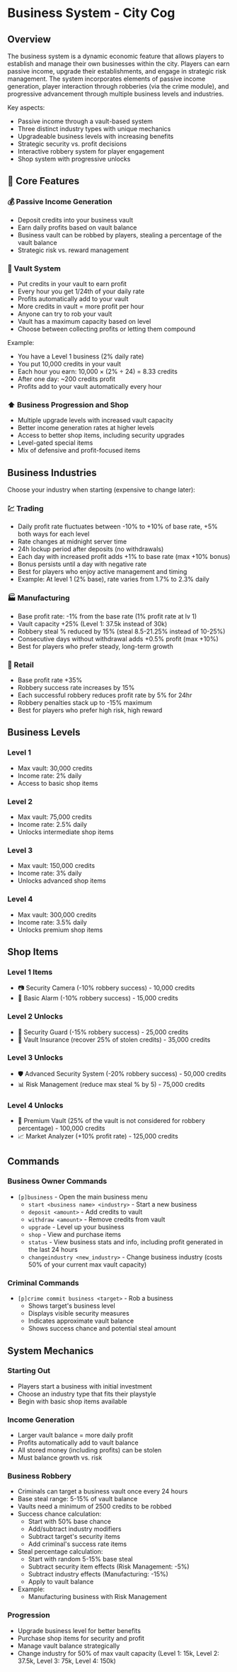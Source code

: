 # Business System - City Cog

## Overview
The business system is a dynamic economic feature that allows players to establish and manage their own businesses within the city. Players can earn passive income, upgrade their establishments, and engage in strategic risk management. The system incorporates elements of passive income generation, player interaction through robberies (via the crime module), and progressive advancement through multiple business levels and industries.

Key aspects:
- Passive income through a vault-based system
- Three distinct industry types with unique mechanics
- Upgradeable business levels with increasing benefits
- Strategic security vs. profit decisions
- Interactive robbery system for player engagement
- Shop system with progressive unlocks

## 🏢 Core Features

### 💰 Passive Income Generation
- Deposit credits into your business vault
- Earn daily profits based on vault balance
- Business vault can be robbed by players, stealing a percentage of the vault balance
- Strategic risk vs. reward management

### 🏦 Vault System
- Put credits in your vault to earn profit
- Every hour you get 1/24th of your daily rate
- Profits automatically add to your vault
- More credits in vault = more profit per hour
- Anyone can try to rob your vault
- Vault has a maximum capacity based on level
- Choose between collecting profits or letting them compound

Example:
- You have a Level 1 business (2% daily rate)
- You put 10,000 credits in your vault
- Each hour you earn: 10,000 × (2% ÷ 24) = 8.33 credits
- After one day: ~200 credits profit
- Profits add to your vault automatically every hour

### ⬆️ Business Progression and Shop
- Multiple upgrade levels with increased vault capacity
- Better income generation rates at higher levels
- Access to better shop items, including security upgrades
- Level-gated special items
- Mix of defensive and profit-focused items

## Business Industries

Choose your industry when starting (expensive to change later):

### 💹 Trading
- Daily profit rate fluctuates between -10% to +10% of base rate, +5% both ways for each level
- Rate changes at midnight server time
- 24h lockup period after deposits (no withdrawals)
- Each day with increased profit adds +1% to base rate (max +10% bonus)
- Bonus persists until a day with negative rate
- Best for players who enjoy active management and timing
- Example: At level 1 (2% base), rate varies from 1.7% to 2.3% daily

### 🏭 Manufacturing
- Base profit rate: -1% from the base rate (1% profit rate at lv 1)
- Vault capacity +25% (Level 1: 37.5k instead of 30k)
- Robbery steal % reduced by 15% (steal 8.5-21.25% instead of 10-25%)
- Consecutive days without withdrawal adds +0.5% profit (max +10%)
- Best for players who prefer steady, long-term growth

### 🎯 Retail
- Base profit rate +35%
- Robbery success rate increases by 15%
- Each successful robbery reduces profit rate by 5% for 24hr
- Robbery penalties stack up to -15% maximum
- Best for players who prefer high risk, high reward

## Business Levels

### Level 1
- Max vault: 30,000 credits
- Income rate: 2% daily
- Access to basic shop items

### Level 2
- Max vault: 75,000 credits
- Income rate: 2.5% daily
- Unlocks intermediate shop items

### Level 3
- Max vault: 150,000 credits
- Income rate: 3% daily
- Unlocks advanced shop items

### Level 4
- Max vault: 300,000 credits
- Income rate: 3.5% daily
- Unlocks premium shop items

## Shop Items

### Level 1 Items
- 📷 Security Camera (-10% robbery success) - 10,000 credits
- 🚨 Basic Alarm (-10% robbery success) - 15,000 credits

### Level 2 Unlocks
- 💂 Security Guard (-15% robbery success) - 25,000 credits
- 🏦 Vault Insurance (recover 25% of stolen credits) - 35,000 credits

### Level 3 Unlocks
- 🛡️ Advanced Security System (-20% robbery success) - 50,000 credits
- 📊 Risk Management (reduce max steal % by 5) - 75,000 credits

### Level 4 Unlocks
- 🔐 Premium Vault (25% of the vault is not considered for robbery percentage) - 100,000 credits
- 📈 Market Analyzer (+10% profit rate) - 125,000 credits

## Commands

### Business Owner Commands
- `[p]business` - Open the main business menu
  - `start <business name> <industry>` - Start a new business
  - `deposit <amount>` - Add credits to vault
  - `withdraw <amount>` - Remove credits from vault
  - `upgrade` - Level up your business
  - `shop` - View and purchase items
  - `status` - View business stats and info, including profit generated in the last 24 hours
  - `changeindustry <new_industry>` - Change business industry (costs 50% of your current max vault capacity)

### Criminal Commands
- `[p]crime commit business <target>` - Rob a business
  - Shows target's business level
  - Displays visible security measures
  - Indicates approximate vault balance
  - Shows success chance and potential steal amount

## System Mechanics

### Starting Out
- Players start a business with initial investment
- Choose an industry type that fits their playstyle
- Begin with basic shop items available

### Income Generation
- Larger vault balance = more daily profit
- Profits automatically add to vault balance
- All stored money (including profits) can be stolen
- Must balance growth vs. risk

### Business Robbery
- Criminals can target a business vault once every 24 hours
- Base steal range: 5-15% of vault balance
- Vaults need a minimum of 2500 credits to be robbed
- Success chance calculation:
  - Start with 50% base chance
  - Add/subtract industry modifiers
  - Subtract target's security items
  - Add criminal's success rate items
- Steal percentage calculation:
  - Start with random 5-15% base steal
  - Subtract security item effects (Risk Management: -5%)
  - Subtract industry effects (Manufacturing: -15%)
  - Apply to vault balance
- Example:
  - Manufacturing business with Risk Management

### Progression
- Upgrade business level for better benefits
- Purchase shop items for security and profit
- Manage vault balance strategically
- Change industry for 50% of max vault capacity (Level 1: 15k, Level 2: 37.5k, Level 3: 75k, Level 4: 150k)